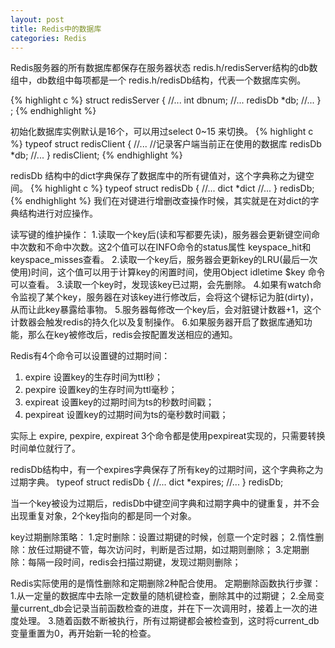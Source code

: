 ```yaml
---
layout: post
title: Redis中的数据库
categories: Redis
---
```


Redis服务器的所有数据库都保存在服务器状态 redis.h/redisServer结构的db数组中，db数组中每项都是一个 redis.h/redisDb结构，代表一个数据库实例。

{% highlight c %}
struct redisServer {
	//...
	int dbnum;
	//...
	redisDb *db;
	//...
} ;
{% endhighlight %}


初始化数据库实例默认是16个，可以用过select 0~15 来切换。
{% highlight c %}
typeof struct redisClient {
	//...
	//记录客户端当前正在使用的数据库
	redisDb *db;
	//...
} redisClient;
{% endhighlight %}

redisDb 结构中的dict字典保存了数据库中的所有键值对，这个字典称之为键空间。
{% highlight c %}
typeof struct redisDb {
	//...
	dict *dict
	//...
} redisDb;
{% endhighlight %}
我们在对键进行增删改查操作时候，其实就是在对dict的字典结构进行对应操作。

读写键的维护操作：
1.读取一个key后(读和写都要先读)，服务器会更新键空间命中次数和不命中次数。这2个值可以在INFO命令的status属性 keyspace_hit和keyspace_misses查看。
2.读取一个key后，服务器会更新key的LRU(最后一次使用)时间，这个值可以用于计算key的闲置时间，使用Object idletime $key 命令可以查看。
3.读取一个key时，发现该key已过期，会先删除。
4.如果有watch命令监视了某个key，服务器在对该key进行修改后，会将这个键标记为脏(dirty)，从而让此key暴露给事物。
5.服务器每修改一个key后，会对脏键计数器+1，这个计数器会触发redis的持久化以及复制操作。
6.如果服务器开启了数据库通知功能，那么在key被修改后，redis会按配置发送相应的通知。



Redis有4个命令可以设置键的过期时间：
1. expire <key> <ttl> 设置key的生存时间为ttl秒；
2. pexpire <key> <ttk> 设置key的生存时间为ttl毫秒； 
3. expireat <key> <ts> 设置key的过期时间为ts的秒数时间戳；
4. pexpireat <key> <ts> 设置key的过期时间为ts的毫秒数时间戳；

实际上 expire, pexpire, expireat 3个命令都是使用pexpireat实现的，只需要转换时间单位就行了。

redisDb结构中，有一个expires字典保存了所有key的过期时间，这个字典称之为过期字典。
typeof struct redisDb {
//...
dict *expires;
//...
} redisDb;

当一个key被设为过期后，redisDb中键空间字典和过期字典中的键重复，并不会出现重复对象，2个key指向的都是同一个对象。

key过期删除策略：
1.定时删除：设置过期键的时候，创意一个定时器；
2.惰性删除：放任过期键不管，每次访问时，判断是否过期，如过期则删除；
3.定期删除：每隔一段时间，redis会扫描过期键，发现过期则删除；

Redis实际使用的是惰性删除和定期删除2种配合使用。
定期删除函数执行步骤：
1.从一定量的数据库中去除一定数量的随机键检查，删除其中的过期键；
2.全局变量current_db会记录当前函数检查的进度，并在下一次调用时，接着上一次的进度处理。
3.随着函数不断被执行，所有过期键都会被检查到，这时将current_db变量重置为0，再开始新一轮的检查。
